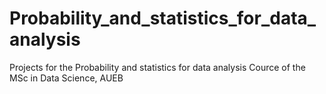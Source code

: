 # Probability_and_statistics_for_data_analysis
Projects for the Probability and statistics for data analysis Cource of the MSc in Data Science, AUEB
